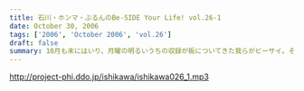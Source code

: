 ```yaml
---
title: 石川・ホンマ・ぶるんのBe-SIDE Your Life! vol.26-1
date: October 30, 2006
tags: ['2006', 'October 2006', 'vol.26']
draft: false
summary: 10月も末にはいり、月曜の明るいうちの収録が板についてきた我らがビーサイ。そんなあ、冒頭はなにかと毎回毎回行われている「重大発表」がありますのでお聴き逃しなく！（何かと重大にしたがるSaga．．．）そして、二本目は早稲田祭にカンするお知らせもあるから続けて聴いてちょーだいね！↑NAMAE
---
```


http://project-phi.ddo.jp/ishikawa/ishikawa026_1.mp3